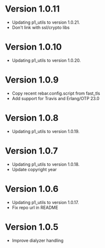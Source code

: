 # Version 1.0.11

* Updating p1_utils to version 1.0.21.
* Don't link with ssl/crypto libs

# Version 1.0.10

* Updating p1_utils to version 1.0.20.

# Version 1.0.9

* Copy recent rebar.config.script from fast_tls
* Add support for Travis and Erlang/OTP 23.0

# Version 1.0.8

* Updating p1_utils to version 1.0.19.

# Version 1.0.7

* Updating p1_utils to version 1.0.18.
* Update copyright year

# Version 1.0.6

* Updating p1_utils to version 1.0.17.
* Fix repo url in README

# Version 1.0.5

* Improve dialyzer handling


